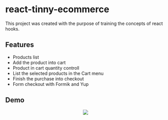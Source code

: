 # react-tinny-ecommerce

This project was created with the purpose of training the concepts of react hooks.

## Features 
* Products list
* Add the product into cart
* Product in cart quantity controll
* List the selected products in the Cart menu
* Finish the purchase into checkout
* Form checkout with Formik and Yup  

## Demo 
<p align="center">
  <img src="https://raw.githubusercontent.com/andrius111/react-tinny-eccomerce/master/public/example.gif">
</p>